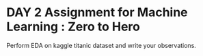 # DAY 2 Assignment for Machine Learning : Zero to Hero
Perform EDA on kaggle titanic dataset and write your observations.
